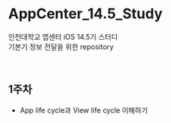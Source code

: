 # AppCenter_14.5_Study
인천대학교 앱센터 iOS 14.5기 스터디   
기본기 정보 전달을 위한 repository

<br>

## 1주차
- App life cycle과 View life cycle 이해하기
